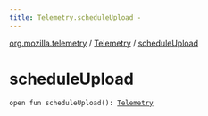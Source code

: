 ```yaml
---
title: Telemetry.scheduleUpload - 
---
```


[org.mozilla.telemetry](../index.html) / [Telemetry](index.html) / [scheduleUpload](./schedule-upload.html)

# scheduleUpload

`open fun scheduleUpload(): `[`Telemetry`](index.html)